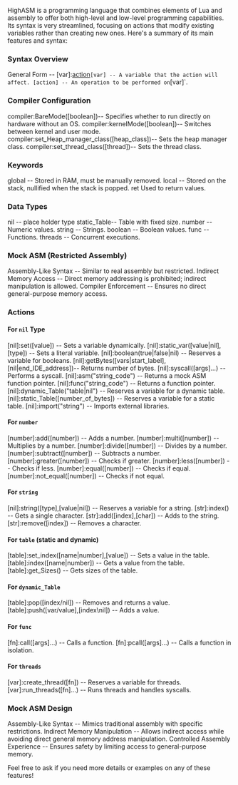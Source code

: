 
HighASM is a programming language that combines elements of Lua and assembly to offer both high-level and low-level programming capabilities. Its syntax is very streamlined, focusing on actions that modify existing variables rather than creating new ones. Here's a summary of its main features and syntax:

### Syntax Overview
 General Form -- [var]:[action]([arguments]...)`
 [var] -- A variable that the action will affect.
 [action] -- An operation to be performed on `[var]`.

### Compiler Configuration

 compiler:BareMode([boolean])-- Specifies whether to run directly on hardware without an OS.
 compiler:kernelMode([boolean])-- Switches between kernel and user mode.
 compiler:set_Heap_manager_class([heap_class])-- Sets the heap manager class.
 compiler:set_thread_class([thread])-- Sets the thread class.

### Keywords
 global -- Stored in RAM, must be manually removed.
 local -- Stored on the stack, nullified when the stack is popped.
 ret   Used to return values.

### Data Types
nil -- place holder type
 static_Table-- Table with fixed size.
 number -- Numeric values.
 string -- Strings.
 boolean -- Boolean values.
 func -- Functions.
 threads -- Concurrent executions.

### Mock ASM (Restricted Assembly)
  Assembly-Like Syntax -- Similar to real assembly but restricted.
  Indirect Memory Access -- Direct memory addressing is prohibited; indirect manipulation is allowed.
  Compiler Enforcement -- Ensures no direct general-purpose memory access.

### Actions

#### For `nil` Type
 [nil]:set([value]) -- Sets a variable dynamically.
 [nil]:static_var([value|nil],[type]) -- Sets a literal variable.
 [nil]:boolean(true|false|nil) -- Reserves a variable for booleans.
 [nil]:getBytes([vars|start_label],[nil|end_IDE_address])-- Returns number of bytes.
 [nil]:syscall([args]...) -- Performs a syscall.
 [nil]:asm("string_code") -- Returns a mock ASM function pointer.
 [nil]:func("string_code") -- Returns a function pointer.
 [nil]:dynamic_Table("table|nil") -- Reserves a variable for a dynamic table.
 [nil]:static_Table([number_of_bytes]) -- Reserves a variable for a static table.
 [nil]:import("string") -- Imports external libraries.

#### For `number`
 [number]:add([number]) -- Adds a number.
 [number]:multi([number]) -- Multiplies by a number.
 [number]:divide([number]) -- Divides by a number.
 [number]:subtract([number]) -- Subtracts a number.
 [number]:greater([number]) -- Checks if greater.
 [number]:less([number]) -- Checks if less.
 [number]:equal([number]) -- Checks if equal.
 [number]:not_equal([number]) -- Checks if not equal.

#### For `string`
 [nil]:string([type],[value|nil]) -- Reserves a variable for a string.
 [str]:index() -- Gets a single character.
 [str]:add([index],[char]) -- Adds to the string.
 [str]:remove([index]) -- Removes a character.

#### For `table` (static and dynamic)
 [table]:set_index([name|number],[value]) -- Sets a value in the table.
 [table]:index([name|number]) -- Gets a value from the table.
 [table]:get_Sizes() -- Gets sizes of the table.

#### For `dynamic_Table`
 [table]:pop([index/nil]) -- Removes and returns a value.
 [table]:push([var/value],[index\nil]) -- Adds a value.

#### For `func`
 [fn]:call([args]...) -- Calls a function.
 [fn]:pcall([args]...) -- Calls a function in isolation.

#### For `threads`
 [var]:create_thread([fn]) -- Reserves a variable for threads.
 [var]:run_threads([fn]...) -- Runs threads and handles syscalls.

### Mock ASM Design
 Assembly-Like Syntax -- Mimics traditional assembly with specific restrictions.
 Indirect Memory Manipulation -- Allows indirect access while avoiding direct general memory address manipulation.
 Controlled Assembly Experience -- Ensures safety by limiting access to general-purpose memory.

Feel free to ask if you need more details or examples on any of these features!
